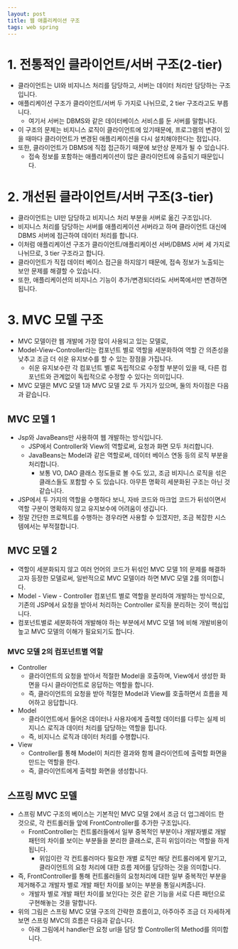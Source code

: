 ```yaml
---
layout: post
title: 웹 애플리케이션 구조
tags: web spring
---
```


# 1. 전통적인 클라이언트/서버 구조(2-tier)

- 클라이언트는 UI와 비지니스 처리를 담당하고, 서버는 데이터 처리만 담당하는 구조입니다.
- 애플리케이션 구조가 클라이언트/서버 두 가지로 나뉘므로, 2 tier 구조라고도 부릅니다.
  - 여기서 서버는 DBMS와 같은 데이터베이스 서비스를 둔 서버를 말합니다.
- 이 구조의 문제는 비지니스 로직이 클라이언트에 있기때문에, 프로그램의 변경이 있을 때마다 클라이언트가 변경된 애플리케이션을 다시 설치해야한다는 점입니다.
- 또한, 클라이언트가 DBMS에 직접 접근하기 때문에 보안상 문제가 될 수 있습니다.
  - 접속 정보를 포함하는 애플리케이션이 많은 클라이언트에 유출되기 때문입니다.

# 2. 개선된 클라이언트/서버 구조(3-tier)

- 클라이언트는 UI만 담당하고 비지니스 처리 부분을 서버로 옮긴 구조입니다.
- 비지니스 처리를 담당하는 서버를 애플리케이션 서버라고 하며 클라이언트 대신에 DBMS 서버에 접근하여 데이터 처리를 합니다.
- 이처럼 애플리케이션 구조가 클라이언트/애플리케이션 서버/DBMS 서버 세 가지로 나뉘므로, 3 tier 구조라고 합니다.
- 클라이언트가 직접 데이터 베이스 접근을 하지않기 때문에, 접속 정보가 노출되는 보안 문제를 해결할 수 있습니다.
- 또한, 애플리케이션의 비지니스 기능이 추가/변경되더라도 서버쪽에서만 변경하면 됩니다.

# 3. MVC 모델 구조

- MVC 모델이란 웹 개발에 가장 많이 사용되고 있는 모델로,
- Model-View-Controller라는 컴포넌트 별로 역할을 세분화하여 역할 간 의존성을 낮추고 조금 더 쉬운 유지보수를 할 수 있는 장점을 가집니다.
  - 쉬운 유지보수란 각 컴포넌트 별로 독립적으로 수정할 부분이 있을 때, 다른 컴포넌트와 관계없이 독립적으로 수정할 수 있다는 의미입니다.
- MVC 모델은 MVC 모델 1과 MVC 모델 2로 두 가지가 있으며, 둘의 차이점은 다음과 같습니다.

## MVC 모델 1

- Jsp와 JavaBeans만 사용하여 웹 개발하는 방식입니다.
  - JSP에서 Controller와 View의 역할로써, 요청과 화면 모두 처리합니다.
  - JavaBeans는 Model과 같은 역할로써, 데이터 베이스 연동 등의 로직 부분을 처리합니다.
    - 보통 VO, DAO 클래스 정도들로 볼 수도 있고, 조금 비지니스 로직을 섞은 클래스들도 포함할 수 도 있습니다. 아무튼 명확히 세분화된 구조는 아닌 것 같습니다.
- JSP에서 두 가지의 역할을 수행하다 보니, 자바 코드와 마크업 코드가 뒤섞이면서 역할 구분이 명확하지 않고 유지보수에 어려움이 생깁니다.
- 정말 간단한 프로젝트를 수행하는 경우라면 사용할 수 있겠지만, 조금 복잡한 시스템에서는 부적절합니다.

## MVC 모델 2

- 역할이 세분화되지 않고 여러 언어의 코드가 뒤섞인 MVC 모델 1의 문제를 해결하고자 등장한 모델로써, 일반적으로 MVC 모델이라 하면 MVC 모델 2를 의미합니다.
- Model - View - Controller 컴포넌트 별로 역할을 분리하여 개발하는 방식으로, 기존의 JSP에서 요청을 받아서 처리하는 Controller 로직을 분리하는 것이 핵심입니다.
- 컴포넌트별로 세분화하여 개발해야 하는 부분에서 MVC 모델 1에 비해 개발비용이 높고 MVC 모델의 이해가 필요되기도 합니다.

### MVC 모델 2의 컴포넌트별 역할

- Controller
  - 클라이언트의 요청을 받아서 적절한 Model을 호출하며, View에서 생성한 화면을 다시 클라이언트로 응답하는 역할을 합니다.
  - 즉, 클라이언트의 요청을 받아 적절한 Model과 View를 호출하면서 흐름을 제어하고 응답합니다.
- Model
  - 클라이언트에서 들어온 데이터나 사용자에게 출력할 데이터를 다루는 실제 비지니스 로직과 데이터 처리를 담당하는 역할을 힙니다.
  - 즉, 비지니스 로직과 데이터 처리를 수행합니다.
- View
  - Controller를 통해 Model이 처리한 결과와 함께 클라이언트에 출력할 화면을 만드는 역할을 한다.
  - 즉, 클라이언트에게 출력할 화면을 생성합니다.

## 스프링 MVC 모델

- 스프링 MVC 구조의 베이스는 기본적인 MVC 모델 2에서 조금 더 업그레이드 한 것으로, 각 컨트롤러들 앞에 FrontController를 추가한 구조입니다.
  - FrontController는 컨트롤러들에서 일부 중복적인 부분이나 개발자별로 개발 패턴의 차이를 보이는 부분들을 분리한 클래스로, 흔히 위임이라는 역할을 하게됩니다.
    - 위임이란 각 컨트롤러마다 필요한 개별 로직만 해당 컨트롤러에게 맡기고, 클라이언트의 요청 처리에 대한 흐름 제어를 담당하는 것을 의미합니다.
- 즉, FrontController를 통해 컨트롤러들의 요청처리에 대한 일부 중복적인 부분을 제거해주고 개발자 별로 개발 패턴 차이를 보이는 부분을 통일시켜줍니다.
  - 개발자 별로 개발 패턴 차이를 보인다는 것은 같은 기능을 서로 다른 패턴으로 구현해놓는 것을 말합니다.
- 위의 그림은 스프링 MVC 모델 구조의 간략한 흐름이고, 아주아주 조금 더 자세하게 보면 스프링 MVC의 흐름은 다음과 같습니다.
  - 아래 그림에서 handler란 요청 url을 담당 할 Controller의 Method를 의미합니다.